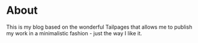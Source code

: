 # About

This is my blog based on the wonderful Tailpages that allows me to publish my work in a minimalistic fashion - just the way I like it.
